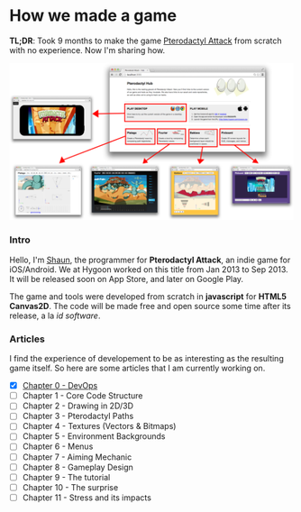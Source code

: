How we made a game
==================

__TL;DR__: Took 9 months to make the game [Pterodactyl
Attack](http://youtu.be/uDx9aQIYfP8?t=30s) from scratch with no experience.
Now I'm sharing how.

![hub](img/hub.png)

### Intro

Hello, I'm [Shaun](http://twitter.com), the programmer for __Pterodactyl
Attack__, an indie game for iOS/Android.  We at Hygoon worked on this title
from Jan 2013 to Sep 2013.  It will be released soon on App Store, and later on
Google Play.

The game and tools were developed from scratch in __javascript__ for __HTML5
Canvas2D__.  The code will be made free and open source some time after its
release, a la _id software_.

### Articles

I find the experience of developement to be as interesting as the resulting
game itself.  So here are some articles that I am currently working on.

- [X] [Chapter 0 - DevOps](devops.md)
- [ ] Chapter 1 - Core Code Structure
- [ ] Chapter 2 - Drawing in 2D/3D
- [ ] Chapter 3 - Pterodactyl Paths
- [ ] Chapter 4 - Textures (Vectors & Bitmaps)
- [ ] Chapter 5 - Environment Backgrounds
- [ ] Chapter 6 - Menus
- [ ] Chapter 7 - Aiming Mechanic
- [ ] Chapter 8 - Gameplay Design
- [ ] Chapter 9 - The tutorial
- [ ] Chapter 10 - The surprise
- [ ] Chapter 11 - Stress and its impacts
